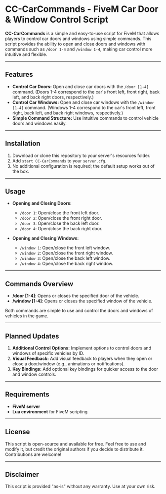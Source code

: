 # CC-CarCommands - FiveM Car Door & Window Control Script

**CC-CarCommands** is a simple and easy-to-use script for FiveM that allows players to control car doors and windows using simple commands. This script provides the ability to open and close doors and windows with commands such as `/door 1-4` and `/window 1-4`, making car control more intuitive and flexible.

---

## Features

- **Control Car Doors:** Open and close car doors with the `/door [1-4]` command. (Doors 1-4 correspond to the car's front left, front right, back left, and back right doors, respectively.)
- **Control Car Windows:** Open and close car windows with the `/window [1-4]` command. (Windows 1-4 correspond to the car's front left, front right, back left, and back right windows, respectively.)
- **Simple Command Structure:** Use intuitive commands to control vehicle doors and windows easily.

---

## Installation

1. Download or clone this repository to your server's resources folder.
2. Add `start CC-CarCommands` to your `server.cfg`.
3. No additional configuration is required; the default setup works out of the box.

---

## Usage

- **Opening and Closing Doors:**
  - `/door 1`: Open/close the front left door.
  - `/door 2`: Open/close the front right door.
  - `/door 3`: Open/close the back left door.
  - `/door 4`: Open/close the back right door.
  
- **Opening and Closing Windows:**
  - `/window 1`: Open/close the front left window.
  - `/window 2`: Open/close the front right window.
  - `/window 3`: Open/close the back left window.
  - `/window 4`: Open/close the back right window.

---

## Commands Overview

- **/door [1-4]**: Opens or closes the specified door of the vehicle.
- **/window [1-4]**: Opens or closes the specified window of the vehicle.

Both commands are simple to use and control the doors and windows of vehicles in the game.

---

## Planned Updates

1. **Additional Control Options:** Implement options to control doors and windows of specific vehicles by ID.
2. **Visual Feedback:** Add visual feedback to players when they open or close a door/window (e.g., animations or notifications).
3. **Key Bindings:** Add optional key bindings for quicker access to the door and window controls.

---

## Requirements

- **FiveM server**
- **Lua environment** for FiveM scripting

---

## License

This script is open-source and available for free. Feel free to use and modify it, but credit the original authors if you decide to distribute it. Contributions are welcome!

---

## Disclaimer

This script is provided "as-is" without any warranty. Use at your own risk.
